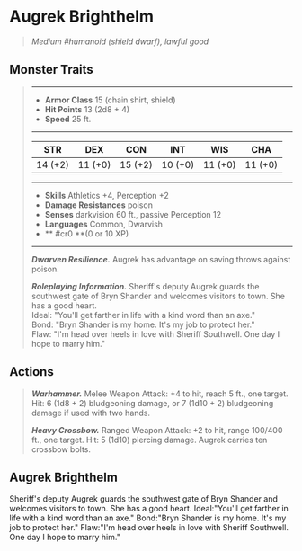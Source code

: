 # Augrek Brighthelm
>*Medium #humanoid (shield dwarf), lawful good*
## Monster Traits
>___
>- **Armor Class** 15 (chain shirt, shield)
>- **Hit Points** 13 (2d8 + 4)
>- **Speed** 25 ft.
>___
>|STR|DEX|CON|INT|WIS|CHA|
>|:---:|:---:|:---:|:---:|:---:|:---:|
>|14 (+2)|11 (+0)|15 (+2)|10 (+0)|11 (+0)|11 (+0)|
>___
>- **Skills** Athletics +4, Perception +2
>- **Damage Resistances** poison
>- **Senses** darkvision 60 ft., passive Perception 12
>- **Languages** Common, Dwarvish
>- ** #cr0 **(0 or 10 XP)
>___
>***Dwarven Resilience.*** Augrek has advantage on saving throws against poison.  
>
>***Roleplaying Information.*** Sheriff's deputy Augrek guards the southwest gate of Bryn Shander and welcomes visitors to town. She has a good heart.  
>Ideal: "You'll get farther in life with a kind word than an axe."  
>Bond: "Bryn Shander is my home. It's my job to protect her."  
>Flaw: "I'm head over heels in love with Sheriff Southwell. One day I hope to marry him."  
>
## Actions
>***Warhammer.*** Melee Weapon Attack: +4 to hit, reach 5 ft., one target. Hit: 6 (1d8 + 2) bludgeoning damage, or 7 (1d10 + 2) bludgeoning damage if used with two hands.  
>
>***Heavy Crossbow.*** Ranged Weapon Attack: +2 to hit, range 100/400 ft., one target. Hit: 5 (1d10) piercing damage. Augrek carries ten crossbow bolts.
## Augrek Brighthelm
Sheriff's deputy Augrek guards the southwest gate of Bryn Shander and welcomes visitors to town. She has a good heart.
Ideal:"You'll get farther in life with a kind word than an axe."
Bond:"Bryn Shander is my home. It's my job to protect her."
Flaw:"I'm head over heels in love with Sheriff Southwell. One day I hope to marry him."